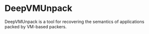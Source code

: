 # DeepVMUnpack

DeepVMUnpack is a tool for recovering the semantics of applications packed by VM-based packers.
